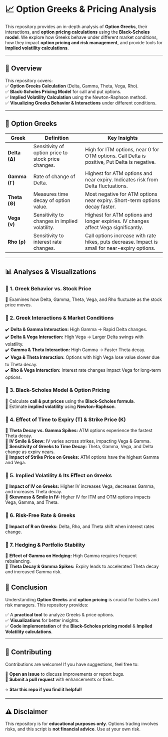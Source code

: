 # 📈 Option Greeks & Pricing Analysis  

This repository provides an in-depth analysis of **Option Greeks**, their interactions, and **option pricing calculations** using the **Black-Scholes model**. We explore how Greeks behave under different market conditions, how they impact **option pricing and risk management**, and provide tools for **implied volatility calculations**.  

---

## 🚀 Overview  

This repository covers:  
✅ **Option Greeks Calculation** (Delta, Gamma, Theta, Vega, Rho).  
✅ **Black-Scholes Pricing Model** for call and put options.  
✅ **Implied Volatility Calculation** using the Newton-Raphson method.  
✅ **Visualizing Greeks Behavior & Interactions** under different conditions.  

---

## 📌 Option Greeks  

| Greek  | Definition | Key Insights |
|--------|------------|--------------|
| **Delta (Δ)**  | Sensitivity of option price to stock price changes. | High for ITM options, near 0 for OTM options. Call Delta is positive, Put Delta is negative. |
| **Gamma (Γ)**  | Rate of change of Delta. | Highest for ATM options and near expiry. Indicates risk from Delta fluctuations. |
| **Theta (Θ)**  | Measures time decay of option value. | Most negative for ATM options near expiry. Short-term options decay faster. |
| **Vega (ν)**  | Sensitivity to changes in implied volatility. | Highest for ATM options and longer expiries. IV changes affect Vega significantly. |
| **Rho (ρ)**  | Sensitivity to interest rate changes. | Call options increase with rate hikes, puts decrease. Impact is small for near-expiry options. |

---

## 📊 Analyses & Visualizations  

### 🔹 1. **Greek Behavior vs. Stock Price**  
📌 Examines how Delta, Gamma, Theta, Vega, and Rho fluctuate as the stock price moves.  

### 🔹 2. **Greek Interactions & Market Conditions**  
✔️ **Delta & Gamma Interaction:** High Gamma → Rapid Delta changes.  
✔️ **Delta & Vega Interaction:** High Vega → Larger Delta swings with volatility.  
✔️ **Gamma & Theta Interaction:** High Gamma → Faster Theta decay.  
✔️ **Vega & Theta Interaction:** Options with high Vega lose value slower due to Theta decay.  
✔️ **Rho & Vega Interaction:** Interest rate changes impact Vega for long-term options.  

### 🔹 3. **Black-Scholes Model & Option Pricing**  
📌 Calculate **call & put prices** using the **Black-Scholes formula**.  
📌 Estimate **implied volatility** using **Newton-Raphson**.  

### 🔹 4. **Effect of Time to Expiry (T) & Strike Price (K)**  
📌 **Theta Decay vs. Gamma Spikes:** ATM options experience the fastest Theta decay.  
📌 **IV Smile & Skew:** IV varies across strikes, impacting Vega & Gamma.  
📌 **Sensitivity of Greeks to Time Decay:** Theta, Gamma, Vega, and Delta change as expiry nears.  
📌 **Impact of Strike Price on Greeks:** ATM options have the highest Gamma and Vega.  

### 🔹 5. **Implied Volatility & Its Effect on Greeks**  
📌 **Impact of IV on Greeks:** Higher IV increases Vega, decreases Gamma, and increases Theta decay.  
📌 **Skewness & Smile in IV:** Higher IV for ITM and OTM options impacts Vega, Gamma, and Theta.  

### 🔹 6. **Risk-Free Rate & Greeks**  
📌 **Impact of R on Greeks:** Delta, Rho, and Theta shift when interest rates change.  

### 🔹 7. **Hedging & Portfolio Stability**  
📌 **Effect of Gamma on Hedging:** High Gamma requires frequent rebalancing.  
📌 **Theta Decay & Gamma Spikes:** Expiry leads to accelerated Theta decay and increased Gamma risk.  

## 📢 Conclusion  

Understanding **Option Greeks** and **option pricing** is crucial for traders and risk managers. This repository provides:  

✅ A **practical tool** to analyze Greeks & price options.  
✅ **Visualizations** for better insights.  
✅ **Code implementation** of the **Black-Scholes pricing model** & **Implied Volatility calculations**.  

---

## 🤝 Contributing  

Contributions are welcome! If you have suggestions, feel free to:  

🔹 **Open an issue** to discuss improvements or report bugs.  
🔹 **Submit a pull request** with enhancements or fixes.  

⭐ **Star this repo if you find it helpful!**  

---

## ⚠️ Disclaimer  

This repository is for **educational purposes only**. Options trading involves risks, and this script is **not financial advice**. Use at your own risk.  

